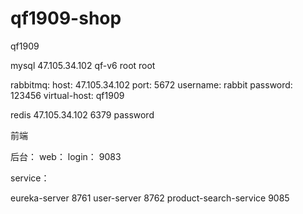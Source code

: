 # qf1909-shop
qf1909



mysql
47.105.34.102
qf-v6
root
root


rabbitmq:
    host: 47.105.34.102
    port: 5672
    username: rabbit
    password: 123456
    virtual-host: qf1909
  
    
redis
 47.105.34.102
 6379
 password
 
 
 前端
 
 
 
 后台：
 web：
 login： 9083
 
 service：
 
 eureka-server   8761
 user-server     8762
 product-search-service    9085
 
 
 
 
 
 
 
